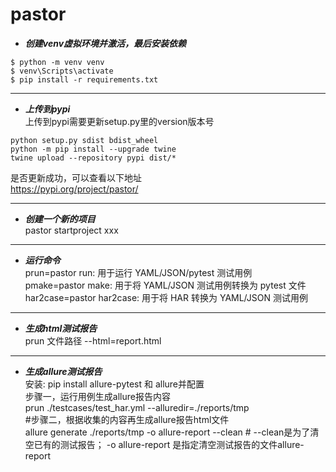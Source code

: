 # pastor

- ***创建venv虚拟环境并激活，最后安装依赖***
```
$ python -m venv venv
$ venv\Scripts\activate
$ pip install -r requirements.txt
```
---
- ***上传到pypi*** \
上传到pypi需要更新setup.py里的version版本号
```
python setup.py sdist bdist_wheel
python -m pip install --upgrade twine
twine upload --repository pypi dist/*
```
  是否更新成功，可以查看以下地址 \
  https://pypi.org/project/pastor/

---
- ***创建一个新的项目*** \
pastor startproject xxx 
---
- ***运行命令*** \
prun=pastor run: 用于运行 YAML/JSON/pytest 测试用例 \
pmake=pastor make: 用于将 YAML/JSON 测试用例转换为 pytest 文件 \
har2case=pastor har2case: 用于将 HAR 转换为 YAML/JSON 测试用例
---
- ***生成html测试报告*** \
prun 文件路径  --html=report.html 
---
- ***生成allure测试报告*** \
安装: pip install allure-pytest 和 allure并配置 \
步骤一，运行用例生成allure报告内容 \
prun ./testcases/test_har.yml --alluredir=./reports/tmp \
#步骤二，根据收集的内容再生成allure报告html文件 \
allure generate ./reports/tmp -o allure-report --clean  #  --clean是为了清空已有的测试报告； -o allure-report 是指定清空测试报告的文件allure-report

